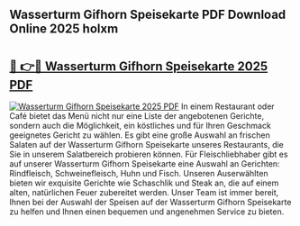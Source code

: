 ## Wasserturm Gifhorn Speisekarte PDF Download Online 2025 holxm

# <h2><a href="http://gc7ukwe.nevu.top/?p=Wasserturm+Gifhorn+Speisekarte">🔗 👉🔴 Wasserturm Gifhorn Speisekarte 2025 PDF</a></h2>

[![Wasserturm Gifhorn Speisekarte 2025 PDF](https://i.imgur.com/dBaPXMq.png)](http://gc7ukwe.nevu.top/?p=Wasserturm+Gifhorn+Speisekarte)
In einem Restaurant oder Café bietet das Menü nicht nur eine Liste der angebotenen Gerichte, sondern auch die Möglichkeit, ein köstliches und für Ihren Geschmack geeignetes Gericht zu wählen. Es gibt eine große Auswahl an frischen Salaten auf der Wasserturm Gifhorn Speisekarte unseres Restaurants, die Sie in unserem Salatbereich probieren können. Für Fleischliebhaber gibt es auf unserer Wasserturm Gifhorn Speisekarte eine Auswahl an Gerichten: Rindfleisch, Schweinefleisch, Huhn und Fisch. Unseren Auserwählten bieten wir exquisite Gerichte wie Schaschlik und Steak an, die auf einem alten, natürlichen Feuer zubereitet werden. Unser Team ist immer bereit, Ihnen bei der Auswahl der Speisen auf der Wasserturm Gifhorn Speisekarte zu helfen und Ihnen einen bequemen und angenehmen Service zu bieten.
